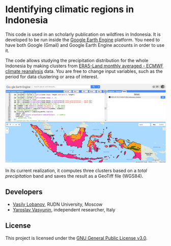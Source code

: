 # Identifying climatic regions in Indonesia

This code is used in an scholarly publication on wildfires in Indonesia. It is developed to be run inside the [Google Earth Engine](https://earthengine.google.com/) platform. You need to have both Google (Gmail) and Google Earth Engine accounts in order to use it.

The code allows studying the precipitation distribution for the whole Indonesia by making clusters from [ERA5-Land monthly averaged - ECMWF climate reanalysis](https://developers.google.com/earth-engine/datasets/catalog/ECMWF_ERA5_LAND_MONTHLY) data. You are free to change input variables, such as the period for data clustering or area of interest.

![](screenshot.png)

In its current realization, it computes three clusters based on a *total precipitation* band and saves the result as a GeoTiff file (WGS84).

## Developers

  - [Vasily Lobanov](https://www.linkedin.com/in/vasyunin), RUDN University, Moscow
  - [Yaroslav Vasyunin](https://www.linkedin.com/in/lobanov-v/), independent researcher, Italy

## License

This project is licensed under the [GNU General Public License v3.0](https://github.com/y-vasyunin/ee-idn-precip-clusters/blob/main/LICENSE).
